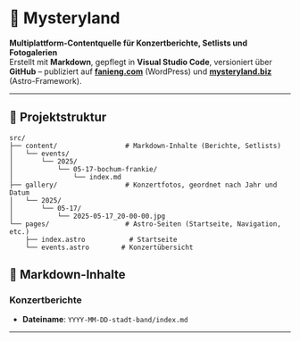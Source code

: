 # 🎪 Mysteryland

**Multiplattform-Contentquelle für Konzertberichte, Setlists und Fotogalerien**  
Erstellt mit **Markdown**, gepflegt in **Visual Studio Code**, versioniert über **GitHub** – publiziert auf **[fanieng.com](https://fanieng.com)** (WordPress) und **[mysteryland.biz](https://mysteryland.biz)** (Astro-Framework).

---

## 📂 Projektstruktur

```plaintext
src/
├── content/                 # Markdown-Inhalte (Berichte, Setlists)
│   └── events/
│       └── 2025/
│           └── 05-17-bochum-frankie/
│               └── index.md
├── gallery/                 # Konzertfotos, geordnet nach Jahr und Datum
│   └── 2025/
│       └── 05-17/
│           └── 2025-05-17_20-00-00.jpg
└── pages/                   # Astro-Seiten (Startseite, Navigation, etc.)
    ├── index.astro           # Startseite
    └── events.astro        # Konzertübersicht
```

## 📜 Markdown-Inhalte

### Konzertberichte

- **Dateiname**: `YYYY-MM-DD-stadt-band/index.md`

---
